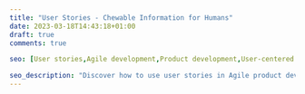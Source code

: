 ```yaml
---
title: "User Stories - Chewable Information for Humans"
date: 2023-03-18T14:43:18+01:00
draft: true
comments: true

seo: [User stories,Agile development,Product development,User-centered design,Story mapping,Prioritization,Acceptance criteria,Product backlog,Scrum,Software development]

seo_description: "Discover how to use user stories in Agile product development with my comprehensive guide. Learn how to create effective user stories, prioritize them using story mapping and acceptance criteria, and use them to build a user-centered product. Explore the benefits of Agile development, Scrum, and the product backlog. Get practical tips and insights for improving your software development process with user stories and delivering value to your customers."
---
```


